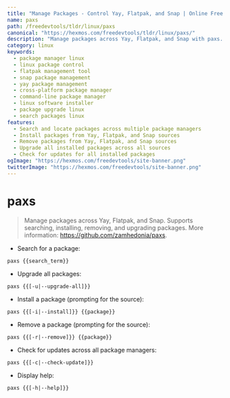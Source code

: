 ```yaml
---
title: "Manage Packages - Control Yay, Flatpak, and Snap | Online Free DevTools by Hexmos"
name: paxs
path: /freedevtools/tldr/linux/paxs
canonical: "https://hexmos.com/freedevtools/tldr/linux/paxs/"
description: "Manage packages across Yay, Flatpak, and Snap with paxs.  Search, install, remove, and upgrade packages effortlessly. Free online tool, no registration required."
category: linux
keywords:
  - package manager linux
  - linux package control
  - flatpak management tool
  - snap package management
  - yay package management
  - cross-platform package manager
  - command-line package manager
  - linux software installer
  - package upgrade linux
  - search packages linux
features:
  - Search and locate packages across multiple package managers
  - Install packages from Yay, Flatpak, and Snap sources
  - Remove packages from Yay, Flatpak, and Snap sources
  - Upgrade all installed packages across all sources
  - Check for updates for all installed packages
ogImage: "https://hexmos.com/freedevtools/site-banner.png"
twitterImage: "https://hexmos.com/freedevtools/site-banner.png"
---
```


# paxs

> Manage packages across Yay, Flatpak, and Snap.
> Supports searching, installing, removing, and upgrading packages.
> More information: <https://github.com/zamhedonia/paxs>.

- Search for a package:

`paxs {{search_term}}`

- Upgrade all packages:

`paxs {{[-u|--upgrade-all]}}`

- Install a package (prompting for the source):

`paxs {{[-i|--install]}} {{package}}`

- Remove a package (prompting for the source):

`paxs {{[-r|--remove]}} {{package}}`

- Check for updates across all package managers:

`paxs {{[-c|--check-update]}}`

- Display help:

`paxs {{[-h|--help]}}`
